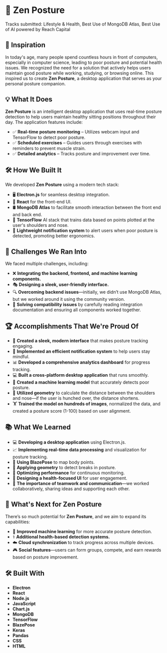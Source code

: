 # 🧘 **Zen Posture** 
Tracks submitted: Lifestyle & Health, Best Use of MongoDB Atlas, Best Use of AI powered by Reach Capital

## 📌 **Inspiration**  
In today's age, many people spend countless hours in front of computers, especially in computer science, leading to poor posture and potential health issues. We recognized the need for a solution that actively helps users maintain good posture while working, studying, or browsing online. This inspired us to create **Zen Posture**, a desktop application that serves as your personal posture companion.  

## 💡 **What It Does**  
**Zen Posture** is an intelligent desktop application that uses real-time posture detection to help users maintain healthy sitting positions throughout their day. The application features include:  
- ✅ **Real-time posture monitoring** – Utilizes webcam input and TensorFlow to detect poor posture.  
- ✅ **Scheduled exercises** – Guides users through exercises with reminders to prevent muscle strain.  
- ✅ **Detailed analytics** – Tracks posture and improvement over time.  

## 🛠 **How We Built It**  
We developed **Zen Posture** using a modern tech stack:  
- 🖥 **Electron.js** for seamless desktop integration.  
- 🎨 **React** for the front-end UI.  
- 🛢 **MongoDB Atlas** to facilitate smooth interaction between the front end and back end.  
- 🤖 **TensorFlow** AI stack that trains data based on points plotted at the user's shoulders and nose.  
- 🔔 **Lightweight notification system** to alert users when poor posture is detected, promoting better ergonomics.  

## 🚧 **Challenges We Ran Into**  
We faced multiple challenges, including:  
- ❌ **Integrating the backend, frontend, and machine learning components.**  
- 🎭 **Designing a sleek, user-friendly interface.**  
- 🔍 **Overcoming backend issues**—initially, we didn’t use MongoDB Atlas, but we worked around it using the community version.  
- 🔗 **Solving compatibility issues** by carefully reading integration documentation and ensuring all components worked together.  

## 🏆 **Accomplishments That We're Proud Of**  
- 🎨 **Created a sleek, modern interface** that makes posture tracking engaging.  
- 📢 **Implemented an efficient notification system** to help users stay mindful.  
- 📊 **Developed a comprehensive analytics dashboard** for progress tracking.  
- 💻 **Built a cross-platform desktop application** that runs smoothly.  
- 🤖 **Created a machine learning model** that accurately detects poor posture.  
- 📏 **Utilized geometry** to calculate the distance between the shoulders and nose—if the user is hunched over, the distance shortens.  
- 🏋️ **Trained the model on hundreds of images**, normalized the data, and created a posture score (1-100) based on user alignment.  

## 📚 **What We Learned**  
- 💻 **Developing a desktop application** using Electron.js.  
- 📈 **Implementing real-time data processing** and visualization for posture tracking.  
- 🎯 **Using BlazePose** to map body points.  
- 📐 **Applying geometry** to detect breaks in posture.  
- 🚀 **Optimizing performance** for continuous monitoring.  
- 🎨 **Designing a health-focused UI** for user engagement.  
- 🤝 **The importance of teamwork and communication**—we worked collaboratively, sharing ideas and supporting each other.  

## 🚀 **What's Next for Zen Posture**  
There’s so much potential for **Zen Posture**, and we aim to expand its capabilities:  
- 🔬 **Improved machine learning** for more accurate posture detection.  
- ⚕️ **Additional health-based detection systems.**  
- ☁️ **Cloud synchronization** to track progress across multiple devices.  
- 🎮 **Social features**—users can form groups, compete, and earn rewards based on posture improvement.  

## 🛠 **Built With**  
- **Electron**  
- **React**  
- **Node.js**  
- **JavaScript**  
- **Chart.js**  
- **MongoDB**  
- **TensorFlow**  
- **BlazePose**  
- **Keras**  
- **Pandas**  
- **CSS**  
- **HTML**  

